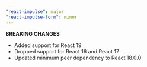 ```yaml
---
"react-impulse": major
"react-impulse-form": minor
---
```


**BREAKING CHANGES**

- Added support for React 19
- Dropped support for React 16 and React 17
- Updated minimum peer dependency to React 18.0.0
